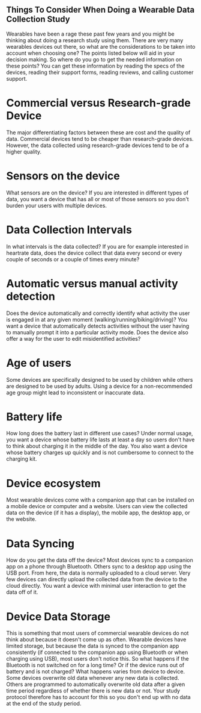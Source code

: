 ## Things To Consider When Doing a Wearable Data Collection Study
Wearables have been a rage these past few years and you might be thinking about doing a research study using them. There are very many wearables devices out there, so what are the considerations to be taken into account when choosing one? The points listed below will aid in your decision making. So where do you go to get the needed information on these points? You can get these information by reading the specs of the devices, reading their support forms, reading reviews, and calling customer support.
# Commercial versus Research-grade Device
The major differentiating factors between these are cost and the quality of data. Commercial devices tend to be cheaper than research-grade devices. However, the data collected using research-grade devices tend to be of a higher quality.
# Sensors on the device
What sensors are on the device? If you are interested in different types of data, you want a device that has all or most of those sensors so you don't burden your users with multiple devices.
# Data Collection Intervals
In what intervals is the data collected? If you are for example interested in heartrate data, does the device collect that data every second or every couple of seconds or a couple of times every minute?
# Automatic versus manual activity detection
Does the device automatically and correctly identify what activity the user is engaged in at any given moment (walking/running/biking/driving)? You want a device that automatically detects activities without the user having to manually prompt it into a particular activity mode. Does the device also offer a way for the user to edit misidentified activities? 
# Age of users
Some devices are specifically designed to be used by children while others are designed to be used by adults. Using a device for a non-recommended age group might lead to inconsistent or inaccurate data.
# Battery life
How long does the battery last in different use cases? Under normal usage, you want a device whose battery life lasts at least a day so users don't have to think about charging it in the middle of the day. You also want a device whose battery charges up quickly and is not cumbersome to connect to the charging kit.
# Device ecosystem
Most wearable devices come with a companion app that can be installed on a mobile device or computer and a website. Users can view the collected data on the device (if it has a display), the mobile app, the desktop app, or the website.
# Data Syncing
How do you get the data off the device? Most devices sync to a companion app on a phone through Bluetooth. Others sync to a desktop app using the USB port. From here, the data is normally uploaded to a cloud server. Very few devices can directly upload the collected data from the device to the cloud directly. You want a device with minimal user interaction to get the data off of it.
# Device Data Storage 
This is something that most users of commercial wearable devices do not think about because it doesn't come up as often. Wearable devices have limited storage, but because the data is synced to the companion app consistently (if connected to the companion app using Bluetooth or when charging using USB), most users don't notice this. So what happens if the Bluetooth is not switched on for a long time? Or if the device runs out of battery and is not charged? What happens varies from device to device. Some devices overwrite old data whenever any new data is collected. Others are programmed to automatically overwrite old data after a given time period regardless of whether there is new data or not. Your study protocol therefore has to account for this so you don't end up with no data at the end of the study period.
# 
